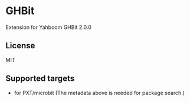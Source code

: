 # GHBit

Extension for Yahboom GHBit 2.0.0

## License

MIT

## Supported targets

* for PXT/microbit
(The metadata above is needed for package search.)
